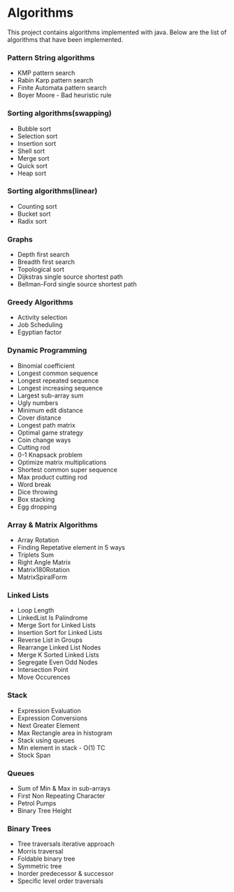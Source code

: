 # Algorithms
<p>This project contains algorithms implemented with java. Below are the list of algorithms that have been implemented.</p>
<h3>Pattern String algorithms</h3>
<ul>
	<li>KMP pattern search</li>
	<li>Rabin Karp pattern search</li>
	<li>Finite Automata pattern search</li>
	<li>Boyer Moore - Bad heuristic rule</li>
</ul>
<h3>Sorting algorithms(swapping)</h3>
<ul>
	<li>Bubble sort</li>
	<li>Selection sort</li>
	<li>Insertion sort</li>
	<li>Shell sort</li>
	<li>Merge sort</li>
	<li>Quick sort</li>
	<li>Heap sort</li>
</ul>
<h3>Sorting algorithms(linear)</h3>
<ul>
	<li>Counting sort</li>
	<li>Bucket sort</li>
	<li>Radix sort</li>
</ul>
<h3>Graphs</h3>
<ul>
	<li>Depth first search</li>
	<li>Breadth first search</li>
	<li>Topological sort</li>
	<li>Dijkstras single source shortest path</li>
	<li>Bellman-Ford single source shortest path</li>
</ul>
<h3>Greedy Algorithms</h3>
<ul>
	<li>Activity selection</li>
	<li>Job Scheduling</li>
	<li>Egyptian factor</li>
</ul>
<h3>Dynamic Programming</h3>
<ul>
	<li>Binomial coefficient</li>
	<li>Longest common sequence</li>
	<li>Longest repeated sequence</li>
	<li>Longest increasing sequence</li>
	<li>Largest sub-array sum</li>
	<li>Ugly numbers</li>
	<li>Minimum edit distance</li>
	<li>Cover distance</li>
	<li>Longest path matrix</li>
	<li>Optimal game strategy</li>
	<li>Coin change ways</li>
	<li>Cutting rod</li>
	<li>0-1 Knapsack problem</li>
	<li>Optimize matrix multiplications</li>
	<li>Shortest common super sequence</li>
	<li>Max product cutting rod</li>
	<li>Word break</li>
	<li>Dice throwing</li>
	<li>Box stacking</li>
	<li>Egg dropping</li>
</ul>
<h3>Array & Matrix Algorithms</h3>
<ul>
	<li>Array Rotation</li>
	<li>Finding Repetative element in 5 ways</li>
	<li>Triplets Sum</li>
	<li>Right Angle Matrix</li>
	<li>Matrix180Rotation</li>
	<li>MatrixSpiralForm</li>
</ul>
<h3>Linked Lists</h3>
<ul>
	<li>Loop Length</li>
	<li>LinkedList Is Palindrome</li>
	<li>Merge Sort for Linked Lists</li>
	<li>Insertion Sort for Linked Lists</li>
	<li>Reverse List in Groups</li>
	<li>Rearrange Linked List Nodes</li>
	<li>Merge K Sorted Linked Lists</li>
	<li>Segregate Even Odd Nodes</li>
	<li>Intersection Point</li>
	<li>Move Occurences</li>
</ul>
<h3>Stack</h3>
<ul>
	<li>Expression Evaluation</li>
	<li>Expression Conversions</li>
	<li>Next Greater Element</li>
	<li>Max Rectangle area in histogram</li>
	<li>Stack using queues</li>
	<li>Min element in stack - O(1) TC</li>
	<li>Stock Span</li>
</ul>
<h3>Queues</h3>
<ul>
	<li>Sum of Min & Max in sub-arrays</li>
	<li>First Non Repeating Character</li>
	<li>Petrol Pumps</li>
	<li>Binary Tree Height</li>
</ul>
<h3>Binary Trees</h3>
<ul>
	<li>Tree traversals iterative approach</li>
	<li>Morris traversal</li>
	<li>Foldable binary tree</li>
	<li>Symmetric tree</li>
	<li>Inorder predecessor & successor</li>
	<li>Specific level order traversals</li>
</ul>
